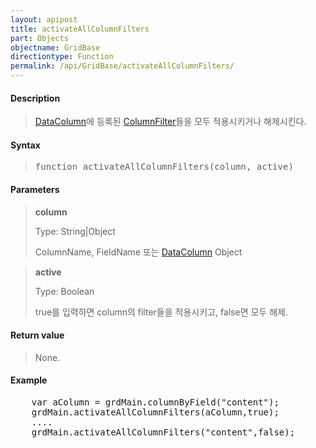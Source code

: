 ```yaml
---
layout: apipost
title: activateAllColumnFilters
part: Objects
objectname: GridBase
directiontype: Function
permalink: /api/GridBase/activateAllColumnFilters/
---
```



#### Description

> [DataColumn](/api/types/DataColumn)에 등록된 [ColumnFilter](/api/types/ColumnFilter)들을 모두 적용시키거나 해제시킨다.

#### Syntax

> <pre class="prettyprint">
> function activateAllColumnFilters(column, active)
> </pre>

#### Parameters

> **column**
> 
> Type: String\|Object
> 
> ColumnName, FieldName 또는 [DataColumn](/api/types/DataColumn) Object

> **active**
> 
> Type: Boolean
> 
> true를 입력하면 column의 filter들을 적용시키고, false면 모두 해제.

#### Return value

> None.

#### Example

<pre class="prettyprint">
    var aColumn = grdMain.columnByField("content");
    grdMain.activateAllColumnFilters(aColumn,true);
    ....
    grdMain.activateAllColumnFilters("content",false);
</pre>

